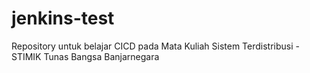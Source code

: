 # jenkins-test
Repository untuk belajar CICD pada Mata Kuliah Sistem Terdistribusi - STIMIK Tunas Bangsa Banjarnegara
